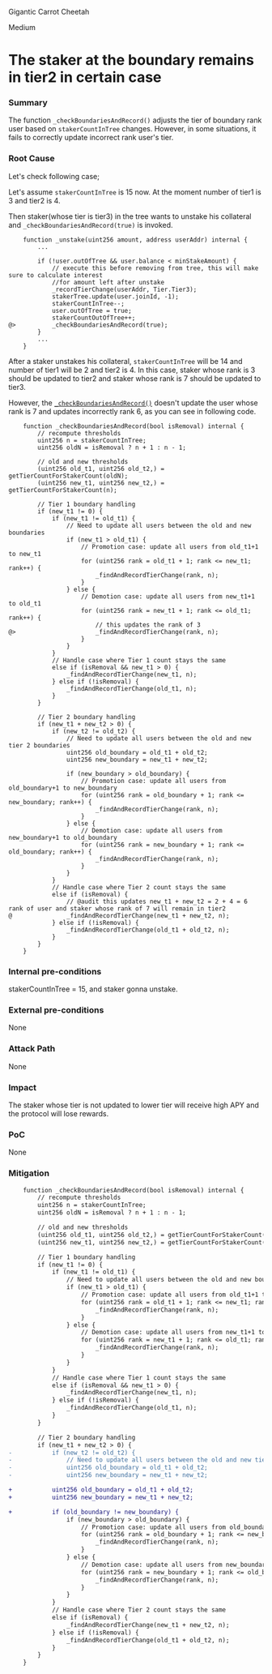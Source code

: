 Gigantic Carrot Cheetah

Medium

# The staker at the boundary remains in tier2 in certain case

### Summary
The function `_checkBoundariesAndRecord()` adjusts the tier of boundary rank user based on `stakerCountInTree` changes. However, in some situations, it fails to correctly update incorrect rank user's tier.

### Root Cause
Let's check following case;

Let's assume `stakerCountInTree` is 15 now. At the moment number of tier1 is 3 and tier2 is 4.

Then staker(whose tier is tier3) in the tree wants to unstake his collateral and `_checkBoundariesAndRecord(true)` is invoked.

```solidity
    function _unstake(uint256 amount, address userAddr) internal {
        ...

        if (!user.outOfTree && user.balance < minStakeAmount) {
            // execute this before removing from tree, this will make sure to calculate interest
            //for amount left after unstake
            _recordTierChange(userAddr, Tier.Tier3);
            stakerTree.update(user.joinId, -1);
            stakerCountInTree--;
            user.outOfTree = true;
            stakerCountOutOfTree++;
@>          _checkBoundariesAndRecord(true);
        }
        ...
    }
```

After a staker unstakes his collateral, `stakerCountInTree` will be 14 and number of tier1 will be 2 and tier2 is 4. In this case, staker whose rank is 3 should be updated to tier2 and staker whose rank is 7 should be updated to tier3.

However, the [`_checkBoundariesAndRecord()`](https://github.com/sherlock-audit/2025-05-layeredge/blob/708c5b5345ed50cd0bde7b0a8a548c8936639683/edgen-staking/src/stake/LayerEdgeStaking.sol#L895) doesn't update the user whose rank is 7 and updates incorrectly rank 6, as you can see in following code.

```solidity
    function _checkBoundariesAndRecord(bool isRemoval) internal {
        // recompute thresholds
        uint256 n = stakerCountInTree;
        uint256 oldN = isRemoval ? n + 1 : n - 1;

        // old and new thresholds
        (uint256 old_t1, uint256 old_t2,) = getTierCountForStakerCount(oldN);
        (uint256 new_t1, uint256 new_t2,) = getTierCountForStakerCount(n);

        // Tier 1 boundary handling
        if (new_t1 != 0) {
            if (new_t1 != old_t1) {
                // Need to update all users between the old and new boundaries
                if (new_t1 > old_t1) {
                    // Promotion case: update all users from old_t1+1 to new_t1
                    for (uint256 rank = old_t1 + 1; rank <= new_t1; rank++) {
                        _findAndRecordTierChange(rank, n);
                    }
                } else {
                    // Demotion case: update all users from new_t1+1 to old_t1
                    for (uint256 rank = new_t1 + 1; rank <= old_t1; rank++) {
                        // this updates the rank of 3
@>                      _findAndRecordTierChange(rank, n);
                    }
                }
            }
            // Handle case where Tier 1 count stays the same
            else if (isRemoval && new_t1 > 0) {
                _findAndRecordTierChange(new_t1, n);
            } else if (!isRemoval) {
                _findAndRecordTierChange(old_t1, n);
            }
        }

        // Tier 2 boundary handling
        if (new_t1 + new_t2 > 0) {
            if (new_t2 != old_t2) {
                // Need to update all users between the old and new tier 2 boundaries
                uint256 old_boundary = old_t1 + old_t2;
                uint256 new_boundary = new_t1 + new_t2;

                if (new_boundary > old_boundary) {
                    // Promotion case: update all users from old_boundary+1 to new_boundary
                    for (uint256 rank = old_boundary + 1; rank <= new_boundary; rank++) {
                        _findAndRecordTierChange(rank, n);
                    }
                } else {
                    // Demotion case: update all users from new_boundary+1 to old_boundary
                    for (uint256 rank = new_boundary + 1; rank <= old_boundary; rank++) {
                        _findAndRecordTierChange(rank, n);
                    }
                }
            }
            // Handle case where Tier 2 count stays the same
            else if (isRemoval) {
                // @audit this updates new_t1 + new_t2 = 2 + 4 = 6 rank of user and staker whose rank of 7 will remain in tier2
@               _findAndRecordTierChange(new_t1 + new_t2, n);
            } else if (!isRemoval) {
                _findAndRecordTierChange(old_t1 + old_t2, n);
            }
        }
    }
```

### Internal pre-conditions
stakerCountInTree = 15, and staker gonna unstake.

### External pre-conditions
None

### Attack Path
None

### Impact
The staker whose tier is not updated to lower tier will receive high APY and the protocol will lose rewards. 

### PoC
None

### Mitigation

```diff
    function _checkBoundariesAndRecord(bool isRemoval) internal {
        // recompute thresholds
        uint256 n = stakerCountInTree;
        uint256 oldN = isRemoval ? n + 1 : n - 1;

        // old and new thresholds
        (uint256 old_t1, uint256 old_t2,) = getTierCountForStakerCount(oldN);
        (uint256 new_t1, uint256 new_t2,) = getTierCountForStakerCount(n);

        // Tier 1 boundary handling
        if (new_t1 != 0) {
            if (new_t1 != old_t1) {
                // Need to update all users between the old and new boundaries
                if (new_t1 > old_t1) {
                    // Promotion case: update all users from old_t1+1 to new_t1
                    for (uint256 rank = old_t1 + 1; rank <= new_t1; rank++) {
                        _findAndRecordTierChange(rank, n);
                    }
                } else {
                    // Demotion case: update all users from new_t1+1 to old_t1
                    for (uint256 rank = new_t1 + 1; rank <= old_t1; rank++) {
                        _findAndRecordTierChange(rank, n);
                    }
                }
            }
            // Handle case where Tier 1 count stays the same
            else if (isRemoval && new_t1 > 0) {
                _findAndRecordTierChange(new_t1, n);
            } else if (!isRemoval) {
                _findAndRecordTierChange(old_t1, n);
            }
        }

        // Tier 2 boundary handling
        if (new_t1 + new_t2 > 0) {
-           if (new_t2 != old_t2) {
-               // Need to update all users between the old and new tier 2 boundaries
-               uint256 old_boundary = old_t1 + old_t2;
-               uint256 new_boundary = new_t1 + new_t2;

+           uint256 old_boundary = old_t1 + old_t2;
+           uint256 new_boundary = new_t1 + new_t2;

+           if (old_boundary != new_boundary) {
                if (new_boundary > old_boundary) {
                    // Promotion case: update all users from old_boundary+1 to new_boundary
                    for (uint256 rank = old_boundary + 1; rank <= new_boundary; rank++) {
                        _findAndRecordTierChange(rank, n);
                    }
                } else {
                    // Demotion case: update all users from new_boundary+1 to old_boundary
                    for (uint256 rank = new_boundary + 1; rank <= old_boundary; rank++) {
                        _findAndRecordTierChange(rank, n);
                    }
                }
            }
            // Handle case where Tier 2 count stays the same
            else if (isRemoval) {
                _findAndRecordTierChange(new_t1 + new_t2, n);
            } else if (!isRemoval) {
                _findAndRecordTierChange(old_t1 + old_t2, n);
            }
        }
    }
```